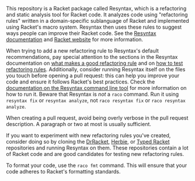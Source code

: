 This repository is a Racket package called Resyntax, which is a refactoring and
static analysis tool for Racket code. It analyzes code using "refactoring
rules" written in a domain-specific sublanguage of Racket and implemented using
Racket's macro system. Resyntax then uses these rules to suggest ways people
can improve their Racket code. See the [Resyntax documentation][1] and
[Racket website][2] for more information.

When trying to add a new refactoring rule to Resyntax's default
recommendations, pay special attention to the sections in the Resyntax
documentation on [what makes a good refactoring rule][3] and on
[how to test refactoring rules][4]. Additionally, consider running Resyntax
itself on the files you touch before opening a pull request: this can help you
improve your code and ensure it follows Racket's best practices. Check the
[documentation on the Resyntax command line tool][5] for more information on
how to run it. Beware that Resyntax is *not* a `raco` command. Run it
using `resyntax fix` or `resyntax analyze`, not `raco resyntax fix` or
`raco resyntax analyze`.

When creating a pull request, avoid being overly verbose in the pull
request description. A paragraph or two at most is usually sufficient.

If you want to experiment with new refactoring rules you've created, consider
doing so by cloning the [DrRacket][6], [Herbie][7], or [Typed Racket][8]
repositories and running Resyntax on them. These repositories contain a lot
of Racket code and are good candidates for testing new refactoring rules.

To format your code, use the `raco fmt` command. This will ensure that your
code adheres to Racket's formatting standards.

[1]: https://docs.racket-lang.org/resyntax/
[2]: https://racket-lang.org/
[3]: https://docs.racket-lang.org/resyntax/Refactoring_Rules_and_Suites.html#%28part._.What_.Makes_a_.Good_.Refactoring_.Rule_%29
[4]: https://docs.racket-lang.org/resyntax/Testing_Refactoring_Rules.html
[5]: https://docs.racket-lang.org/resyntax/cli.html
[6]: https://github.com/racket/drracket
[7]: https://github.com/herbie-fp/herbie
[8]: https://github.com/racket/typed-racket
